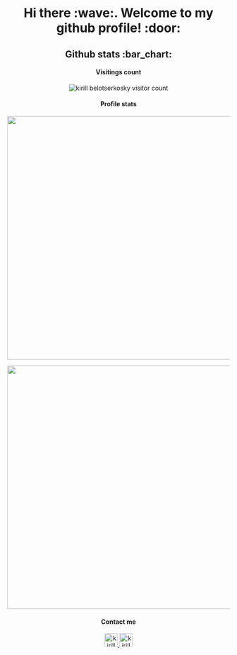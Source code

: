 <h1 align="center">Hi there :wave:. Welcome to my github profile! :door:</h2>
<h2 align="center">Github stats :bar_chart:</h2>
<h4 align="center">Visitings count</h4>
<p align="center"><img src="https://profile-counter.glitch.me/{kirfi7}/count.svg" alt="kirill belotserkosky visitor count" /></p>

<h4 align="center">Profile stats</h4>
<p align="center"><img width="550px" src="https://github-readme-stats.vercel.app/api?username=kirfi7&show_icons=true&theme=dark"/></p>
<p align="center"><img width="650px" height="550px" src="https://github-readme-stats.vercel.app/api/top-langs/?username=kirfi7&hide_progress=true&theme=dark"/></p>

<h4 align="center">Contact me</h4>
<p align="center">
  <a href="https://t.me/kirfi7">
    <img src="https://www.vectorlogo.zone/logos/telegram/telegram-icon.svg" alt="kirill belotserkovsky telegram profile" height="30" width="30">
  </a>
  <a href="https://vk.com/belygnom">
    <img src="https://www.vectorlogo.zone/logos/vk/vk-icon.svg" 
    alt="kirill belotserkovsky vk profile" height="30" width="30">
  </a>  
</p>
